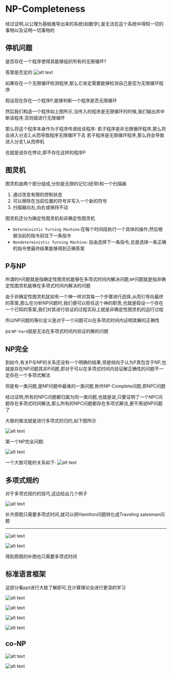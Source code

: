# NP-Completeness

经过证明,以公理为基础推导出来的系统(如数学),是无法在这个系统中得知一切的事物以及证明一切事物的

## 停机问题

是否存在一个程序使得其能够组织所有的无限循环?

答案是否定的
![alt text](image.png)

如果存在一个无限循环检测程序,那么它肯定需要能够检测自己是否为无限循环程序

假设现在存在一个程序P,能够判断一个程序是否无限循环

然后我们构造一个程序如上图所示,当传入的程序是无限循环的时候,我们输出并中断该程序,否则就进行无限循环

那么将这个程序本身作为子程序传递给该程序:
若子程序是非无限循环程序,那么将会进入分支2,从而导致程序无限循环下去
若子程序是无限循环程序,那么将会导致进入分支1,从而停机

也就是说存在悖论,即不存在这样的程序P

## 图灵机

图灵机由两个部分组成,分别是无限的记忆(纸带)和一个扫描器
1. 通过改变有限的控制状态
2. 可以擦除在当前位置的符号并写入一个新的符号
3. 扫描器向左,向右或保持不动


图灵机还分为确定性图灵机和非确定性图灵机
- `Deterministic Turning Machine`:在每个时间段执行一个具体的操作,然后根据当前的指令前往下一条指令
- `Nondeterministic Turning Machine`: 自由选择下一条指令,总是选择一条正确的指令使最终结果能够得到正确答案


## P与NP

所谓的`P`问题就是指确定性图灵机能够在多项式时间内解决问题,`NP`问题就是指非确定性图灵机能够在多项式时间内解决的问题

由于非确定性图灵机犹如有一个神一样对其每一个步骤进行选择,从而引导向最终的答案,那么在分析NP问题时,我们便可以担任这个神的职责,也就是假设一个存在一个已知的答案,我们对其进行验证的过程实际上就是非确定性图灵机的运行过程

所以NP问题的等价定义是对于一个问题可以在多项式时间内证明其解的正确性

ps:`NP-hard`就是无法在多项式时间内验证的解的问题


## NP完全

到如今,有关P与NP的关系还没有一个明确的结果,但是倾向于认为P真包含于NP,也就是存在NP问题其非P问题,即对于可以在多项式时间内验证解正确性的问题不一定存在一个多项式解法

但是有一类问题,是NP问题中最难的一类问题,称作NP-Complete问题,即NPC问题

经过证明,所有的NPC问题都归属为同一类问题,也就是说,只要证明了一个NPC问题存在多项式时间解法,那么所有的NPC问题都存在多项式解法,更不用说NP问题了

大致的做法就是进行多项式的归约,如下图所示

![alt text](image-1.png)


第一个NP完全问题:

![alt text](image-11.png)

一个大致可能的关系如下:
![alt text](image-12.png)

## 多项式规约

对于多项式规约的技巧,这边给出几个例子

![alt text](image-2.png)

补齐原图只需要多项式时间,就可以把Hamilton问题转化成Traveling salesman问题

-------------------------------------


![alt text](image-3.png)

![alt text](image-4.png)

得到原图的补图也只需要多项式时间



## 标准语言框架

这部分看ppt进行大致了解即可,在计算理论会进行更深的学习

![alt text](image-5.png)

![alt text](image-6.png)

![alt text](image-7.png)

![alt text](image-8.png)


## co-NP

![alt text](image-9.png)

![alt text](image-10.png)
